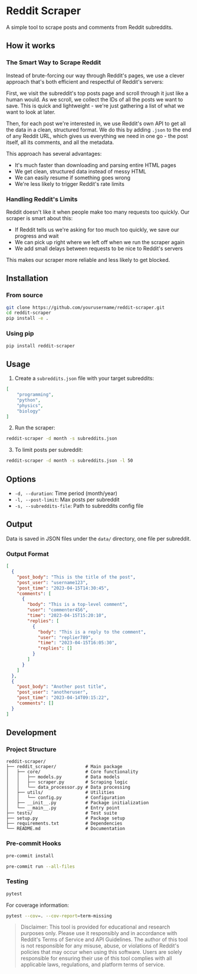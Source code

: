 # Reddit Scraper

A simple tool to scrape posts and comments from Reddit subreddits.

## How it works

### The Smart Way to Scrape Reddit

Instead of brute-forcing our way through Reddit's pages, we use a clever approach that's both efficient and respectful of Reddit's servers:

First, we visit the subreddit's top posts page and scroll through it just like a human would. As we scroll, we collect the IDs of all the posts we want to save. This is quick and lightweight - we're just gathering a list of what we want to look at later.

Then, for each post we're interested in, we use Reddit's own API to get all the data in a clean, structured format. We do this by adding `.json` to the end of any Reddit URL, which gives us everything we need in one go - the post itself, all its comments, and all the metadata.

This approach has several advantages:
- It's much faster than downloading and parsing entire HTML pages
- We get clean, structured data instead of messy HTML
- We can easily resume if something goes wrong
- We're less likely to trigger Reddit's rate limits

### Handling Reddit's Limits

Reddit doesn't like it when people make too many requests too quickly. Our scraper is smart about this:

- If Reddit tells us we're asking for too much too quickly, we save our progress and wait
- We can pick up right where we left off when we run the scraper again
- We add small delays between requests to be nice to Reddit's servers

This makes our scraper more reliable and less likely to get blocked.

## Installation

### From source

```bash
git clone https://github.com/yourusername/reddit-scraper.git
cd reddit-scraper
pip install -e .
```

### Using pip

```bash
pip install reddit-scraper
```

## Usage

1. Create a `subreddits.json` file with your target subreddits:

```json
[
    "programming",
    "python",
    "physics",
    "biology"
]
```

2. Run the scraper:

```bash
reddit-scraper -d month -s subreddits.json
```

3. To limit posts per subreddit:

```bash
reddit-scraper -d month -s subreddits.json -l 50
```

## Options

- `-d, --duration`: Time period (month/year)
- `-l, --post-limit`: Max posts per subreddit
- `-s, --subreddits-file`: Path to subreddits config file

## Output

Data is saved in JSON files under the `data/` directory, one file per subreddit.

### Output Format

```json
[
  {
    "post_body": "This is the title of the post",
    "post_user": "username123",
    "post_time": "2023-04-15T14:30:45",
    "comments": [
      {
        "body": "This is a top-level comment",
        "user": "commenter456",
        "time": "2023-04-15T15:20:10",
        "replies": [
          {
            "body": "This is a reply to the comment",
            "user": "replier789",
            "time": "2023-04-15T16:05:30",
            "replies": []
          }
        ]
      }
    ]
  },
  {
    "post_body": "Another post title",
    "post_user": "anotheruser",
    "post_time": "2023-04-14T09:15:22",
    "comments": []
  }
]
```

## Development

### Project Structure

```
reddit-scraper/
├── reddit_scraper/           # Main package
│   ├── core/                 # Core functionality
│   │   ├── models.py         # Data models
│   │   ├── scraper.py        # Scraping logic
│   │   └── data_processor.py # Data processing
│   ├── utils/                # Utilities
│   │   └── config.py         # Configuration
│   ├── __init__.py           # Package initialization
│   └── __main__.py           # Entry point
├── tests/                    # Test suite
├── setup.py                  # Package setup
├── requirements.txt          # Dependencies
└── README.md                 # Documentation
```

### Pre-commit Hooks

```bash
pre-commit install
```

```bash
pre-commit run --all-files
```

### Testing

```bash
pytest
```

For coverage information:

```bash
pytest --cov=. --cov-report=term-missing
```


> Disclaimer: This tool is provided for educational and research purposes only. Please use it responsibly and in accordance with Reddit's Terms of Service and API Guidelines. The author of this tool is not responsible for any misuse, abuse, or violations of Reddit's policies that may occur when using this software. Users are solely responsible for ensuring their use of this tool complies with all applicable laws, regulations, and platform terms of service.
